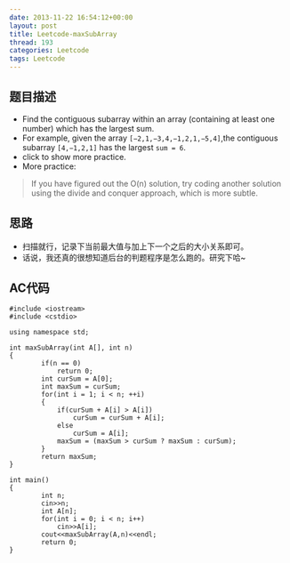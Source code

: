 ```yaml
---
date: 2013-11-22 16:54:12+00:00
layout: post
title: Leetcode-maxSubArray
thread: 193
categories: Leetcode
tags: Leetcode
---
```

## 题目描述
*   Find the contiguous subarray within an array (containing at least one number) which has the largest sum.
*   For example, given the array `[−2,1,−3,4,−1,2,1,−5,4]`,the contiguous subarray `[4,−1,2,1]` has the largest `sum = 6`.
*   click to show more practice.
*   More practice:
>If you have figured out the O(n) solution, try coding another solution using the divide and conquer approach, which is more subtle.

## 思路
*   扫描就行，记录下当前最大值与加上下一个之后的大小关系即可。
*   话说，我还真的很想知道后台的判题程序是怎么跑的。研究下哈~

## AC代码

    #include <iostream>
    #include <cstdio>
    
    using namespace std;
    
    int maxSubArray(int A[], int n)
    {
        	if(n == 0)
        		return 0;
        	int curSum = A[0];
        	int maxSum = curSum;
        	for(int i = 1; i < n; ++i)
        	{
        		if(curSum + A[i] > A[i])
        			curSum = curSum + A[i];
        		else
        			curSum = A[i];
        		maxSum = (maxSum > curSum ? maxSum : curSum);
        	}
        	return maxSum;
    }
    
    int main()
    {
        	int n;
        	cin>>n;
        	int A[n];
        	for(int i = 0; i < n; i++)
        		cin>>A[i];
        	cout<<maxSubArray(A,n)<<endl;
        	return 0;
    }
    
